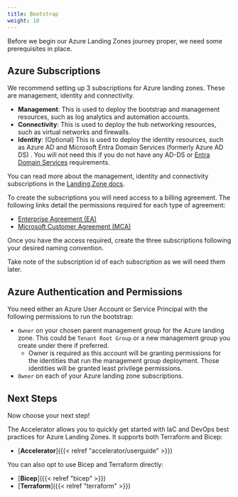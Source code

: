 ```yaml
---
title: Bootstrap
weight: 10
---
```


Before we begin our Azure Landing Zones journey proper, we need some prerequisites in place.

## Azure Subscriptions

We recommend setting up 3 subscriptions for Azure landing zones.
These are management, identity and connectivity.

- **Management**: This is used to deploy the bootstrap and management resources, such as log analytics and automation accounts.
- **Connectivity**: This is used to deploy the hub networking resources, such as virtual networks and firewalls.
- **Identity**: (Optional) This is used to deploy the identity resources, such as Azure AD and Microsoft Entra Domain Services (formerly Azure AD DS) . You will not need this if you do not have any AD-DS or [Entra Domain Services](https://azure.microsoft.com/products/microsoft-entra-ds) requirements.

You can read more about the management, identity and connectivity subscriptions in the [Landing Zone docs](https://learn.microsoft.com/azure/cloud-adoption-framework/ready/landing-zone/deploy-landing-zones-with-terraform).

To create the subscriptions you will need access to a billing agreement.
The following links detail the permissions required for each type of agreement:

- [Enterprise Agreement (EA)](https://learn.microsoft.com/azure/cost-management-billing/manage/create-enterprise-subscription)
- [Microsoft Customer Agreement (MCA)](https://learn.microsoft.com/azure/cost-management-billing/manage/create-subscription)

Once you have the access required, create the three subscriptions following your desired naming convention.

Take note of the subscription id of each subscription as we will need them later.

## Azure Authentication and Permissions

You need either an Azure User Account or Service Principal with the following permissions to run the bootstrap:

- `Owner` on your chosen parent management group for the Azure landing zone. This could be `Tenant Root Group` or a new management group you create under there if preferred.
  - Owner is required as this account will be granting permissions for the identities that run the management group deployment. Those identities will be granted least privilege permissions.
- `Owner` on each of your Azure landing zone subscriptions.

## Next Steps

Now choose your next step!

The Accelerator allows you to quickly get started with IaC and DevOps best practices for Azure Landing Zones.
It supports both Terraform and Bicep:

- [**Accelerator**]({{< relref "accelerator/userguide" >}})

You can also opt to use Bicep and Terraform directly:

- [**Bicep**]({{< relref "bicep" >}})
- [**Terraform**]({{< relref "terraform" >}})
